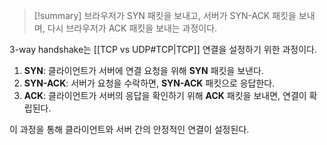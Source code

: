 >[!summary]
> 브라우저가 SYN 패킷을 보내고, 서버가 SYN-ACK 패킷을 보내며, 다시 브라우저가 ACK 패킷을 보내는 과정이다.

3-way handshake는 [[TCP vs UDP#TCP|TCP]] 연결을 설정하기 위한 과정이다. 

1. **SYN**: 클라이언트가 서버에 연결 요청을 위해 **SYN** 패킷을 보낸다.
2. **SYN-ACK**: 서버가 요청을 수락하면, **SYN-ACK** 패킷으로 응답한다.
3. **ACK**: 클라이언트가 서버의 응답을 확인하기 위해 **ACK** 패킷을 보내면, 연결이 확립된다.

이 과정을 통해 클라이언트와 서버 간의 안정적인 연결이 설정된다.